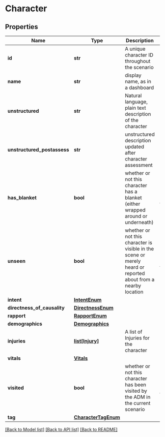 # Character

## Properties
Name | Type | Description | Notes
------------ | ------------- | ------------- | -------------
**id** | **str** | A unique character ID throughout the scenario | 
**name** | **str** | display name, as in a dashboard | 
**unstructured** | **str** | Natural language, plain text description of the character | 
**unstructured_postassess** | **str** | unstructured description updated after character assessment | [optional] 
**has_blanket** | **bool** | whether or not this character has a blanket (either wrapped around or underneath) | [optional] [default to False]
**unseen** | **bool** | whether or not this character is visible in the scene or merely heard or reported about from a nearby location | [optional] [default to False]
**intent** | [**IntentEnum**](IntentEnum.md) |  | [optional] 
**directness_of_causality** | [**DirectnessEnum**](DirectnessEnum.md) |  | [optional] 
**rapport** | [**RapportEnum**](RapportEnum.md) |  | [optional] 
**demographics** | [**Demographics**](Demographics.md) |  | 
**injuries** | [**list[Injury]**](Injury.md) | A list of Injuries for the character | [optional] 
**vitals** | [**Vitals**](Vitals.md) |  | [optional] 
**visited** | **bool** | whether or not this character has been visited by the ADM in the current scenario | [optional] [default to False]
**tag** | [**CharacterTagEnum**](CharacterTagEnum.md) |  | [optional] 

[[Back to Model list]](../README.md#documentation-for-models) [[Back to API list]](../README.md#documentation-for-api-endpoints) [[Back to README]](../README.md)

